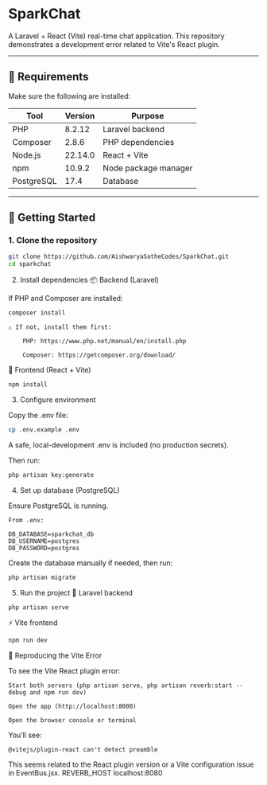 # SparkChat

A Laravel + React (Vite) real-time chat application. This repository demonstrates a development error related to Vite's React plugin.

---

## 🧰 Requirements

Make sure the following are installed:

| Tool        | Version     | Purpose             |
|-------------|-------------|---------------------|
| PHP         | 8.2.12      | Laravel backend     |
| Composer    | 2.8.6       | PHP dependencies    |
| Node.js     | 22.14.0     | React + Vite        |
| npm         | 10.9.2      | Node package manager|
| PostgreSQL  | 17.4        | Database            |

---

## 🚀 Getting Started

### 1. Clone the repository

```bash
git clone https://github.com/AishwaryaSatheCodes/SparkChat.git
cd sparkchat
```
2. Install dependencies
📦 Backend (Laravel)

If PHP and Composer are installed:
```bash
composer install
```
    ⚠️ If not, install them first:

        PHP: https://www.php.net/manual/en/install.php

        Composer: https://getcomposer.org/download/

🎨 Frontend (React + Vite)
```bash
npm install
```
3. Configure environment

Copy the .env file:
```bash
cp .env.example .env
```
A safe, local-development .env is included (no production secrets).

Then run:
```bash
php artisan key:generate
```
4. Set up database (PostgreSQL)

Ensure PostgreSQL is running.

    From .env:

    DB_DATABASE=sparkchat_db
    DB_USERNAME=postgres
    DB_PASSWORD=postgres

Create the database manually if needed, then run:
```bash
php artisan migrate
```
5. Run the project
🧩 Laravel backend
```bash
php artisan serve
```
⚡ Vite frontend
```bash
npm run dev
```
🐛 Reproducing the Vite Error

To see the Vite React plugin error:

    Start both servers (php artisan serve, php artisan reverb:start --debug and npm run dev)

    Open the app (http://localhost:8000)

    Open the browser console or terminal

You’ll see:

    @vitejs/plugin-react can't detect preamble

This seems related to the React plugin version or a Vite configuration issue in EventBus.jsx.
REVERB_HOST	localhost:8080


